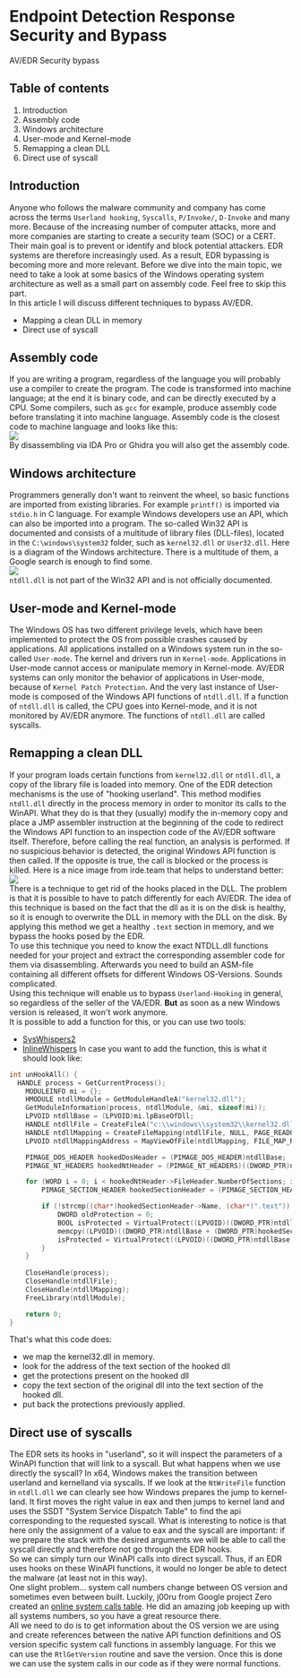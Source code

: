 # Endpoint Detection Response Security and Bypass
AV/EDR Security bypass

## Table of contents
1. Introduction
2. Assembly code
3. Windows architecture
4. User-mode and Kernel-mode
5. Remapping a clean DLL
6. Direct use of syscall

## Introduction
Anyone who follows the malware community and company has come across the terms `Userland hooking`, `Syscalls`, `P/Invoke/`, `D-Invoke` and many more. Because of the increasing number of computer attacks, more and more companies are starting to create a security team (SOC) or a CERT. Their main goal is to prevent or identify and block potential attackers. EDR systems are therefore increasingly used. As a result, EDR bypassing is becoming more and more relevant. Before we dive into the main topic, we need to take a look at some basics of the Windows operating system architecture as well as a small part on assembly code. Feel free to skip this part.<br>
In this article I will discuss different techniques to bypass AV/EDR.
* Mapping a clean DLL in memory
* Direct use of syscall

## Assembly code
If you are writing a program, regardless of the language you will probably use a compiler to create the program. The code is transformed into machine language; at the end it is binary code, and can be directly executed by a CPU.
Some compilers, such as `gcc` for example, produce assembly code before translating it into machine language. Assembly code is the closest code to machine language and looks like this:<br>
![](https://i.imgur.com/j85R6jD.png)<br>
By disassembling via IDA Pro or Ghidra you will also get the assembly code.

## Windows architecture
Programmers generally don't want to reinvent the wheel, so basic functions are imported from existing libraries. For example `printf()` is imported via `stdio.h` in C language. For example Windows developers use an API, which can also be imported into a program. The so-called Win32 API is documented and consists of a multitude of library files (DLL-files), located in the `C:\windows\system32` folder, such as `kernel32.dll` or `User32.dll`.
Here is a diagram of the Windows architecture. There is a multitude of them, a Google search is enough to find some.<br>
![](https://i.imgur.com/EhSmSI2.png)<br>
`ntdll.dll` is not part of the Win32 API and is not officially documented.

## User-mode and Kernel-mode
The Windows OS has two different privilege levels, which have been implemented to protect the OS from possible crashes caused by applications. All applications installed on a Windows system run in the so-called `User-mode`. The kernel and drivers run in `Kernel-mode`. Applications in User-mode cannot access or manipulate memory in Kernel-mode. AV/EDR systems can only monitor the behavior of applications in User-mode, because of `Kernel Patch Protection`. And the very last instance of User-mode is composed of the Windows API functions of `ntdll.dll`. If a function of `ntdll.dll` is called, the CPU goes into Kernel-mode, and it is not monitored by AV/EDR anymore. The functions of `ntdll.dll` are called syscalls.

## Remapping a clean DLL
If your program loads certain functions from `kernel32.dll` or `ntdll.dll`, a copy of the library file is loaded into memory. One of the EDR detection mechanisms is the use of "hooking userland". This method modifies `ntdll.dll` directly in the process memory in order to monitor its calls to the WinAPI. What they do is that they (usually) modify the in-memory copy and place a JMP assembler instruction at the beginning of the code to redirect the Windows API function to an inspection code of the AV/EDR software itself. Therefore, before calling the real function, an analysis is performed. If no suspicious behavior is detected, the original Windows API function is then called. If the opposite is true, the call is blocked or the process is killed. Here is a nice image from irde.team that helps to understand better:<br>
![](https://i.imgur.com/ZAonrfi.png)<br>
There is a technique to get rid of the hooks placed in the DLL. The problem is that it is possible to have to patch differently for each AV/EDR. The idea of this technique is based on the fact that the dll as it is on the disk is healthy, so it is enough to overwrite the DLL in memory with the DLL on the disk.
By applying this method we get a healthy `.text` section in memory, and we bypass the hooks posed by the EDR.<br>
To use this technique you need to know the exact NTDLL.dll functions needed for your project and extract the corresponding assembler code for them via disassembling. Afterwards you need to build an ASM-file containing all different offsets for different Windows OS-Versions. Sounds complicated. <br>
Using this technique will enable us to bypass `Userland-Hooking` in general, so regardless of the seller of the VA/EDR. **But** as soon as a new Windows version is released, it won't work anymore.<br>
It is possible to add a function for this, or you can use two tools:
* [SysWhispers2](https://github.com/jthuraisamy/SysWhispers2)
* [InlineWhispers](https://github.com/outflanknl/InlineWhispers)
In case you want to add the function, this is what it should look like:

```c
int unHookAll() { 
  HANDLE process = GetCurrentProcess();
    MODULEINFO mi = {};
    HMODULE ntdllModule = GetModuleHandleA("kernel32.dll");
    GetModuleInformation(process, ntdllModule, &mi, sizeof(mi));
    LPVOID ntdllBase = (LPVOID)mi.lpBaseOfDll;
    HANDLE ntdllFile = CreateFileA("c:\\windows\\system32\\kernel32.dll", GENERIC_READ, FILE_SHARE_READ, NULL, OPEN_EXISTING, 0, NULL);
    HANDLE ntdllMapping = CreateFileMapping(ntdllFile, NULL, PAGE_READONLY | SEC_IMAGE, 0, 0, NULL);
    LPVOID ntdllMappingAddress = MapViewOfFile(ntdllMapping, FILE_MAP_READ, 0, 0, 0);

    PIMAGE_DOS_HEADER hookedDosHeader = (PIMAGE_DOS_HEADER)ntdllBase;
    PIMAGE_NT_HEADERS hookedNtHeader = (PIMAGE_NT_HEADERS)((DWORD_PTR)ntdllBase + hookedDosHeader->e_lfanew);

    for (WORD i = 0; i < hookedNtHeader->FileHeader.NumberOfSections; i++) {
        PIMAGE_SECTION_HEADER hookedSectionHeader = (PIMAGE_SECTION_HEADER)((DWORD_PTR)IMAGE_FIRST_SECTION(hookedNtHeader) + ((DWORD_PTR)IMAGE_SIZEOF_SECTION_HEADER * i));

        if (!strcmp((char*)hookedSectionHeader->Name, (char*)".text")) {
            DWORD oldProtection = 0;
            BOOL isProtected = VirtualProtect((LPVOID)((DWORD_PTR)ntdllBase + (DWORD_PTR)hookedSectionHeader->VirtualAddress), hookedSectionHeader->Misc.VirtualSize, PAGE_EXECUTE_READWRITE, &oldProtection);
            memcpy((LPVOID)((DWORD_PTR)ntdllBase + (DWORD_PTR)hookedSectionHeader->VirtualAddress), (LPVOID)((DWORD_PTR)ntdllMappingAddress + (DWORD_PTR)hookedSectionHeader->VirtualAddress), hookedSectionHeader->Misc.VirtualSize);
            isProtected = VirtualProtect((LPVOID)((DWORD_PTR)ntdllBase + (DWORD_PTR)hookedSectionHeader->VirtualAddress), hookedSectionHeader->Misc.VirtualSize, oldProtection, &oldProtection);
        }
    }
   
    CloseHandle(process);
    CloseHandle(ntdllFile);
    CloseHandle(ntdllMapping);
    FreeLibrary(ntdllModule);

    return 0;
}
```

That's what this code does:
* we map the kernel32.dll in memory.
* look for the address of the text section of the hooked dll
* get the protections present on the hooked dll
* copy the text section of the original dll into the text section of the hooked dll.
* put back the protections previously applied.

## Direct use of syscalls
The EDR sets its hooks in "userland", so it will inspect the parameters of a WinAPI function that will link to a syscall. But what happens when we use directly the syscall?
In x64, Windows makes the transition between userland and kernelland via syscalls. If we look at the `NtWriteFile` function in `ntdll.dll` we can clearly see how Windows prepares the jump to kernel-land. It first moves the right value in eax and then jumps to kernel land and uses the SSDT "System Service Dispatch Table" to find the api corresponding to the requested syscall. What is interesting to notice is that here only the assignment of a value to eax and the syscall are important: if we prepare the stack with the desired arguments we will be able to call the syscall directly and therefore not go through the EDR hooks.<br>
So we can simply turn our WinAPI calls into direct syscall. Thus, if an EDR uses hooks on these WinAPI functions, it would no longer be able to detect the malware (at least not in this way).<br>
One slight problem... system call numbers change between OS version and sometimes even between built. Luckily, j00ru from Google project Zero created an [online system calls table](https://j00ru.vexillium.org/syscalls/nt/64/). He did an amazing job keeping up with all systems numbers, so you have a great resource there.<br>
All we need to do is to get information about the OS version we are using and create references between the native API function definitions and OS version specific system call functions in assembly language. For this we can use the `RtlGetVersion` routine and save the version. Once this is done we can use the system calls in our code as if they were normal functions.
